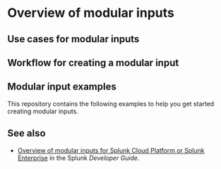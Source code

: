 # Overview of modular inputs

## Use cases for modular inputs

## Workflow for creating a modular input

## Modular input examples

This repository contains the following examples to help you get started creating modular inputs.

## See also

* [Overview of modular inputs for Splunk Cloud Platform or Splunk Enterprise](https://dev.splunk.com/enterprise/docs/developapps/manageknowledge/custominputs/modinputsoverview) in the Splunk *Developer Guide*.